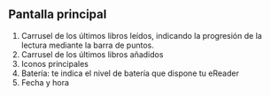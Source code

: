 ## Pantalla principal

1. Carrusel de los últimos libros leídos, indicando la progresión de la lectura mediante la barra de puntos.
2. Carrusel de los últimos libros añadidos
3. Iconos principales
4. Batería: te indica el nivel de batería que dispone tu eReader
5. Fecha y hora
